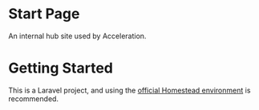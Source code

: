 Start Page
==========

An internal hub site used by Acceleration.

Getting Started
===============

This is a Laravel project, and using the [official Homestead environment](https://github.com/laravel/homestead) is recommended.
